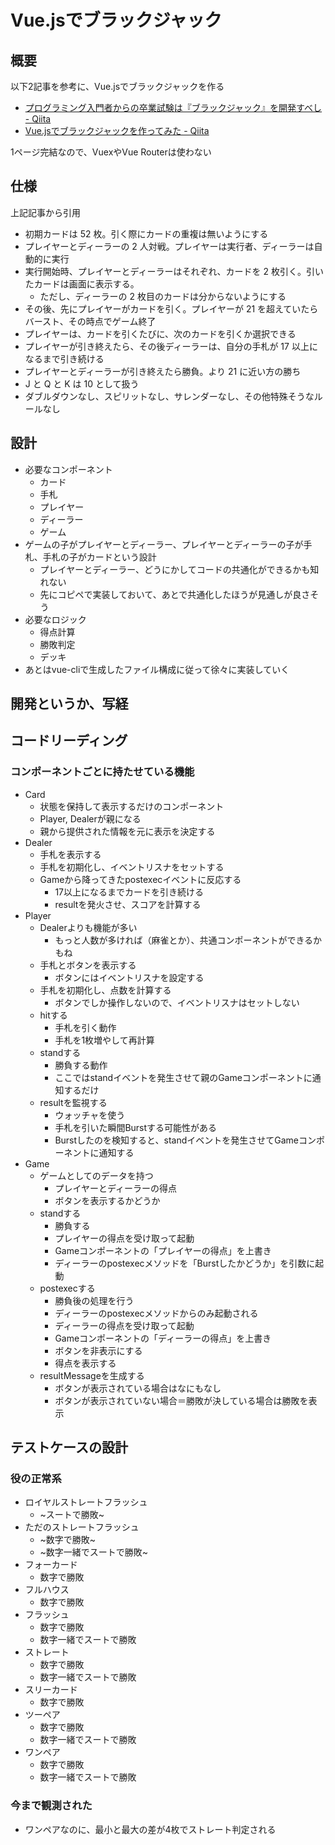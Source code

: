 # Vue.jsでブラックジャック

## 概要
以下2記事を参考に、Vue.jsでブラックジャックを作る

* [プログラミング入門者からの卒業試験は『ブラックジャック』を開発すべし \- Qiita](https://qiita.com/hirossyi73/items/cf8648c31898216312e5)
* [Vue\.jsでブラックジャックを作ってみた \- Qiita](https://qiita.com/t2kojima/items/88a924fa3807909e0488)

1ページ完結なので、VuexやVue Routerは使わない

## 仕様
上記記事から引用

* 初期カードは 52 枚。引く際にカードの重複は無いようにする
* プレイヤーとディーラーの 2 人対戦。プレイヤーは実行者、ディーラーは自動的に実行
* 実行開始時、プレイヤーとディーラーはそれぞれ、カードを 2 枚引く。引いたカードは画面に表示する。
    * ただし、ディーラーの 2 枚目のカードは分からないようにする
* その後、先にプレイヤーがカードを引く。プレイヤーが 21 を超えていたらバースト、その時点でゲーム終了
* プレイヤーは、カードを引くたびに、次のカードを引くか選択できる
* プレイヤーが引き終えたら、その後ディーラーは、自分の手札が 17 以上になるまで引き続ける
* プレイヤーとディーラーが引き終えたら勝負。より 21 に近い方の勝ち
* J と Q と K は 10 として扱う
* ダブルダウンなし、スピリットなし、サレンダーなし、その他特殊そうなルールなし

## 設計
* 必要なコンポーネント
    * カード
    * 手札
    * プレイヤー
    * ディーラー
    * ゲーム
* ゲームの子がプレイヤーとディーラー、プレイヤーとディーラーの子が手札、手札の子がカードという設計
    * プレイヤーとディーラー、どうにかしてコードの共通化ができるかも知れない
    * 先にコピペで実装しておいて、あとで共通化したほうが見通しが良さそう
* 必要なロジック
    * 得点計算
    * 勝敗判定
    * デッキ
* あとはvue-cliで生成したファイル構成に従って徐々に実装していく

## 開発というか、写経


## コードリーディング
### コンポーネントごとに持たせている機能
* Card
    * 状態を保持して表示するだけのコンポーネント
    * Player, Dealerが親になる
    * 親から提供された情報を元に表示を決定する
* Dealer
    * 手札を表示する
    * 手札を初期化し、イベントリスナをセットする
    * Gameから降ってきたpostexecイベントに反応する
        * 17以上になるまでカードを引き続ける
        * resultを発火させ、スコアを計算する
* Player
    * Dealerよりも機能が多い
        * もっと人数が多ければ（麻雀とか）、共通コンポーネントができるかもね
    * 手札とボタンを表示する
        * ボタンにはイベントリスナを設定する
    * 手札を初期化し、点数を計算する
        * ボタンでしか操作しないので、イベントリスナはセットしない
    * hitする
        * 手札を引く動作
        * 手札を1枚増やして再計算
    * standする
        * 勝負する動作
        * ここではstandイベントを発生させて親のGameコンポーネントに通知するだけ
    * resultを監視する
        * ウォッチャを使う
        * 手札を引いた瞬間Burstする可能性がある
        * Burstしたのを検知すると、standイベントを発生させてGameコンポーネントに通知する
* Game
    * ゲームとしてのデータを持つ
        * プレイヤーとディーラーの得点
        * ボタンを表示するかどうか
    * standする
        * 勝負する
        * プレイヤーの得点を受け取って起動
        * Gameコンポーネントの「プレイヤーの得点」を上書き
        * ディーラーのpostexecメソッドを「Burstしたかどうか」を引数に起動
    * postexecする
        * 勝負後の処理を行う
        * ディーラーのpostexecメソッドからのみ起動される
        * ディーラーの得点を受け取って起動
        * Gameコンポーネントの「ディーラーの得点」を上書き
        * ボタンを非表示にする
        * 得点を表示する
    * resultMessageを生成する
        * ボタンが表示されている場合はなにもなし
        * ボタンが表示されていない場合＝勝敗が決している場合は勝敗を表示

## テストケースの設計
### 役の正常系
* ロイヤルストレートフラッシュ
  * ~スートで勝敗~
* ただのストレートフラッシュ
  * ~数字で勝敗~
  * ~数字一緒でスートで勝敗~
* フォーカード
  * 数字で勝敗
* フルハウス
  * 数字で勝敗
* フラッシュ
  * 数字で勝敗
  * 数字一緒でスートで勝敗
* ストレート
  * 数字で勝敗
  * 数字一緒でスートで勝敗
* スリーカード
  * 数字で勝敗
* ツーペア
  * 数字で勝敗
  * 数字一緒でスートで勝敗
* ワンペア
  * 数字で勝敗
  * 数字一緒でスートで勝敗

### 今まで観測された
* ワンペアなのに、最小と最大の差が4枚でストレート判定される
